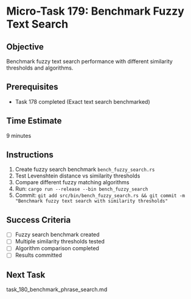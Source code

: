 # Micro-Task 179: Benchmark Fuzzy Text Search

## Objective
Benchmark fuzzy text search performance with different similarity thresholds and algorithms.

## Prerequisites
- Task 178 completed (Exact text search benchmarked)

## Time Estimate
9 minutes

## Instructions
1. Create fuzzy search benchmark `bench_fuzzy_search.rs`
2. Test Levenshtein distance vs similarity thresholds
3. Compare different fuzzy matching algorithms
4. Run: `cargo run --release --bin bench_fuzzy_search`
5. Commit: `git add src/bin/bench_fuzzy_search.rs && git commit -m "Benchmark fuzzy text search with similarity thresholds"`

## Success Criteria
- [ ] Fuzzy search benchmark created
- [ ] Multiple similarity thresholds tested
- [ ] Algorithm comparison completed
- [ ] Results committed

## Next Task
task_180_benchmark_phrase_search.md
